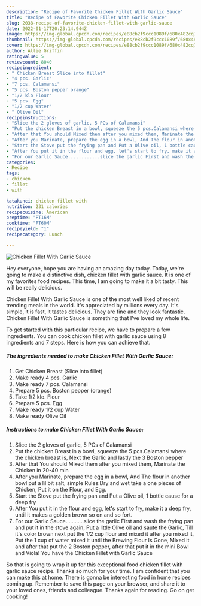 ```yaml
---
description: "Recipe of Favorite Chicken Fillet With Garlic Sauce"
title: "Recipe of Favorite Chicken Fillet With Garlic Sauce"
slug: 2038-recipe-of-favorite-chicken-fillet-with-garlic-sauce
date: 2022-01-17T20:23:14.944Z
image: https://img-global.cpcdn.com/recipes/e88cb2f9ccc1089f/680x482cq70/chicken-fillet-with-garlic-sauce-recipe-main-photo.jpg
thumbnail: https://img-global.cpcdn.com/recipes/e88cb2f9ccc1089f/680x482cq70/chicken-fillet-with-garlic-sauce-recipe-main-photo.jpg
cover: https://img-global.cpcdn.com/recipes/e88cb2f9ccc1089f/680x482cq70/chicken-fillet-with-garlic-sauce-recipe-main-photo.jpg
author: Allie Griffin
ratingvalue: 5
reviewcount: 8040
recipeingredient:
- " Chicken Breast Slice into fillet"
- "4 pcs. Garlic"
- "7 pcs. Calamansi"
- "5 pcs. Boston pepper orange"
- "1/2 klo Flour"
- "5 pcs. Egg"
- "1/2 cup Water"
- " Olive Oil"
recipeinstructions:
- "Slice the 2 gloves of garlic, 5 PCs of Calamansi"
- "Put the chicken Breast in a bowl, squeeze the 5 pcs.Calamansi where the chicken breast is, Next the Garlic and lastly the 3 Boston pepper"
- "After that You should Mixed them after you mixed them, Marinate the Chicken in 20-40 min"
- "After you Marinate, prepare the egg in a bowl, And The flour in another bowl put a lil bit salt, simple Rules:Dry and wet take a one pieces of Chicken, Put it on the Flour, and Egg."
- "Start the Stove put the frying pan and Put a Olive oil, 1 bottle cause for a deep fry"
- "After You put it in the flour and egg, let's start to fry, make it a deep fry, until it makes a golden brown so on and so fort."
- "For our Garlic Sauce............slice the garlic First and wash the frying pan and put it in the stove again, Put a little Olive oil and saute the Garlic, Till it's color brown next put the 1/2 cup flour and mixed it after you mixed it, Put the 1 cup of water mixed it until the Brewing Flour Is Gone, Mixed it and after that put the 2 Boston pepper, after that put it in the mini Bowl and Viola! You have the Chicken Fillet with Garlic Sauce"
categories:
- Recipe
tags:
- chicken
- fillet
- with

katakunci: chicken fillet with 
nutrition: 231 calories
recipecuisine: American
preptime: "PT16M"
cooktime: "PT60M"
recipeyield: "1"
recipecategory: Lunch

---
```



![Chicken Fillet With Garlic Sauce](https://img-global.cpcdn.com/recipes/e88cb2f9ccc1089f/680x482cq70/chicken-fillet-with-garlic-sauce-recipe-main-photo.jpg)

Hey everyone, hope you are having an amazing day today. Today, we're going to make a distinctive dish, chicken fillet with garlic sauce. It is one of my favorites food recipes. This time, I am going to make it a bit tasty. This will be really delicious.

Chicken Fillet With Garlic Sauce is one of the most well liked of recent trending meals in the world. It's appreciated by millions every day. It's simple, it is fast, it tastes delicious. They are fine and they look fantastic. Chicken Fillet With Garlic Sauce is something that I've loved my whole life.




To get started with this particular recipe, we have to prepare a few ingredients. You can cook chicken fillet with garlic sauce using 8 ingredients and 7 steps. Here is how you can achieve that.

<!--inarticleads1-->

##### The ingredients needed to make Chicken Fillet With Garlic Sauce:

1. Get  Chicken Breast (Slice into fillet)
1. Make ready 4 pcs. Garlic
1. Make ready 7 pcs. Calamansi
1. Prepare 5 pcs. Boston pepper (orange)
1. Take 1/2 klo. Flour
1. Prepare 5 pcs. Egg
1. Make ready 1/2 cup Water
1. Make ready  Olive Oil




<!--inarticleads2-->

##### Instructions to make Chicken Fillet With Garlic Sauce:

1. Slice the 2 gloves of garlic, 5 PCs of Calamansi
1. Put the chicken Breast in a bowl, squeeze the 5 pcs.Calamansi where the chicken breast is, Next the Garlic and lastly the 3 Boston pepper
1. After that You should Mixed them after you mixed them, Marinate the Chicken in 20-40 min
1. After you Marinate, prepare the egg in a bowl, And The flour in another bowl put a lil bit salt, simple Rules:Dry and wet take a one pieces of Chicken, Put it on the Flour, and Egg.
1. Start the Stove put the frying pan and Put a Olive oil, 1 bottle cause for a deep fry
1. After You put it in the flour and egg, let's start to fry, make it a deep fry, until it makes a golden brown so on and so fort.
1. For our Garlic Sauce............slice the garlic First and wash the frying pan and put it in the stove again, Put a little Olive oil and saute the Garlic, Till it's color brown next put the 1/2 cup flour and mixed it after you mixed it, Put the 1 cup of water mixed it until the Brewing Flour Is Gone, Mixed it and after that put the 2 Boston pepper, after that put it in the mini Bowl and Viola! You have the Chicken Fillet with Garlic Sauce




So that is going to wrap it up for this exceptional food chicken fillet with garlic sauce recipe. Thanks so much for your time. I am confident that you can make this at home. There is gonna be interesting food in home recipes coming up. Remember to save this page on your browser, and share it to your loved ones, friends and colleague. Thanks again for reading. Go on get cooking!
